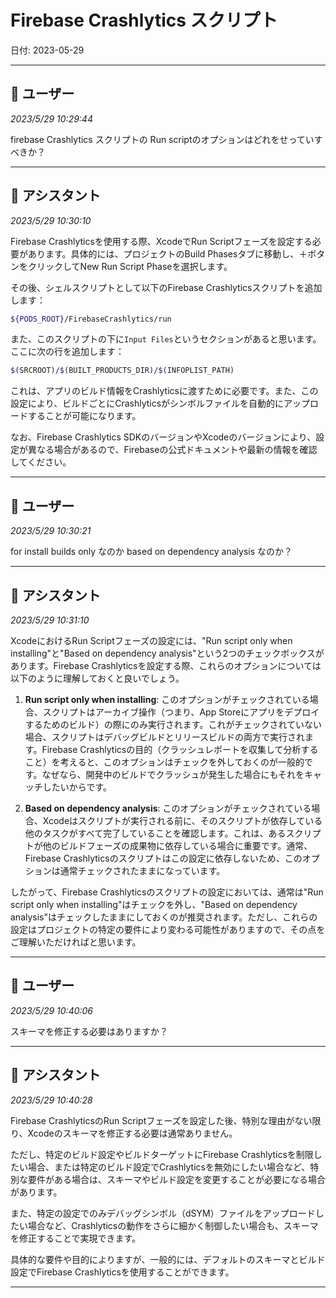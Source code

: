 # Firebase Crashlytics スクリプト

日付: 2023-05-29

---

## 👤 ユーザー
*2023/5/29 10:29:44*

firebase Crashlytics スクリプトの Run scriptのオプションはどれをせっていすべきか？

---

## 🤖 アシスタント
*2023/5/29 10:30:10*

Firebase Crashlyticsを使用する際、XcodeでRun Scriptフェーズを設定する必要があります。具体的には、プロジェクトのBuild Phasesタブに移動し、＋ボタンをクリックしてNew Run Script Phaseを選択します。

その後、シェルスクリプトとして以下のFirebase Crashlyticsスクリプトを追加します：

```bash
${PODS_ROOT}/FirebaseCrashlytics/run
```

また、このスクリプトの下に`Input Files`というセクションがあると思います。ここに次の行を追加します：

```bash
$(SRCROOT)/$(BUILT_PRODUCTS_DIR)/$(INFOPLIST_PATH)
```

これは、アプリのビルド情報をCrashlyticsに渡すために必要です。また、この設定により、ビルドごとにCrashlyticsがシンボルファイルを自動的にアップロードすることが可能になります。

なお、Firebase Crashlytics SDKのバージョンやXcodeのバージョンにより、設定が異なる場合があるので、Firebaseの公式ドキュメントや最新の情報を確認してください。

---

## 👤 ユーザー
*2023/5/29 10:30:21*

for install builds only なのか based on dependency analysis なのか？

---

## 🤖 アシスタント
*2023/5/29 10:31:10*

XcodeにおけるRun Scriptフェーズの設定には、"Run script only when installing"と"Based on dependency analysis"という2つのチェックボックスがあります。Firebase Crashlyticsを設定する際、これらのオプションについては以下のように理解しておくと良いでしょう。

1. **Run script only when installing**: このオプションがチェックされている場合、スクリプトはアーカイブ操作（つまり、App Storeにアプリをデプロイするためのビルド）の際にのみ実行されます。これがチェックされていない場合、スクリプトはデバッグビルドとリリースビルドの両方で実行されます。Firebase Crashlyticsの目的（クラッシュレポートを収集して分析すること）を考えると、このオプションはチェックを外しておくのが一般的です。なぜなら、開発中のビルドでクラッシュが発生した場合にもそれをキャッチしたいからです。

2. **Based on dependency analysis**: このオプションがチェックされている場合、Xcodeはスクリプトが実行される前に、そのスクリプトが依存している他のタスクがすべて完了していることを確認します。これは、あるスクリプトが他のビルドフェーズの成果物に依存している場合に重要です。通常、Firebase Crashlyticsのスクリプトはこの設定に依存しないため、このオプションは通常チェックされたままになっています。

したがって、Firebase Crashlyticsのスクリプトの設定においては、通常は"Run script only when installing"はチェックを外し、"Based on dependency analysis"はチェックしたままにしておくのが推奨されます。ただし、これらの設定はプロジェクトの特定の要件により変わる可能性がありますので、その点をご理解いただければと思います。

---

## 👤 ユーザー
*2023/5/29 10:40:06*

スキーマを修正する必要はありますか？

---

## 🤖 アシスタント
*2023/5/29 10:40:28*

Firebase CrashlyticsのRun Scriptフェーズを設定した後、特別な理由がない限り、Xcodeのスキーマを修正する必要は通常ありません。

ただし、特定のビルド設定やビルドターゲットにFirebase Crashlyticsを制限したい場合、または特定のビルド設定でCrashlyticsを無効にしたい場合など、特別な要件がある場合は、スキーマやビルド設定を変更することが必要になる場合があります。

また、特定の設定でのみデバッグシンボル（dSYM）ファイルをアップロードしたい場合など、Crashlyticsの動作をさらに細かく制御したい場合も、スキーマを修正することで実現できます。

具体的な要件や目的によりますが、一般的には、デフォルトのスキーマとビルド設定でFirebase Crashlyticsを使用することができます。

---

